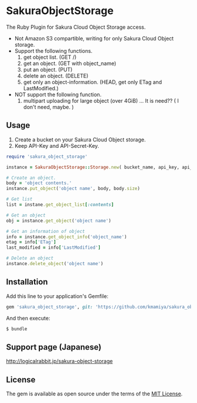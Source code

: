 # SakuraObjectStorage
The Ruby Plugin for Sakura Cloud Object Storage access.

* Not Amazon S3 compartible, writing for only Sakura Cloud Object storage.
* Support the following functions.
  1. get object list. (GET /)
  1. get an object. (GET  with object_name)
  1. put an object. (PUT)
  1. delete an object. (DELETE)
  1. get only an object-information. (HEAD, get only ETag and LastModified.)
* NOT support the following function.
  1. multipart uploading for large object (over 4GiB) ... It is need?? ( I don't need, maybe. )

## Usage

1. Create a bucket on your Sakura Cloud Object storage.
1. Keep API-Key and API-Secret-Key.

```ruby
require 'sakura_object_storage'

instance = SakuraObjectStorage::Storage.new( bucket_name, api_key, api_secret_key )

# Create an object.
body = 'object contents.'
instance.put_object('object name', body, body.size)

# Get list
list = instane.get_object_list[:contents]

# Get an object 
obj = instance.get_object('object name')

# Get an information of object
info = instance.get_object_info('object_name')
etag = info['ETag']
last_modified = info['LastModified']

# Delete an object
instance.delete_object('object name')
```

## Installation
Add this line to your application's Gemfile:

```ruby
gem 'sakura_object_storage', git: 'https://github.com/kmamiya/sakura_object_storage_ruby.git'
```

And then execute:
```bash
$ bundle
```

## Support page (Japanese)

http://logicalrabbit.jp/sakura-object-storage

## License
The gem is available as open source under the terms of the [MIT License](http://opensource.org/licenses/MIT).


